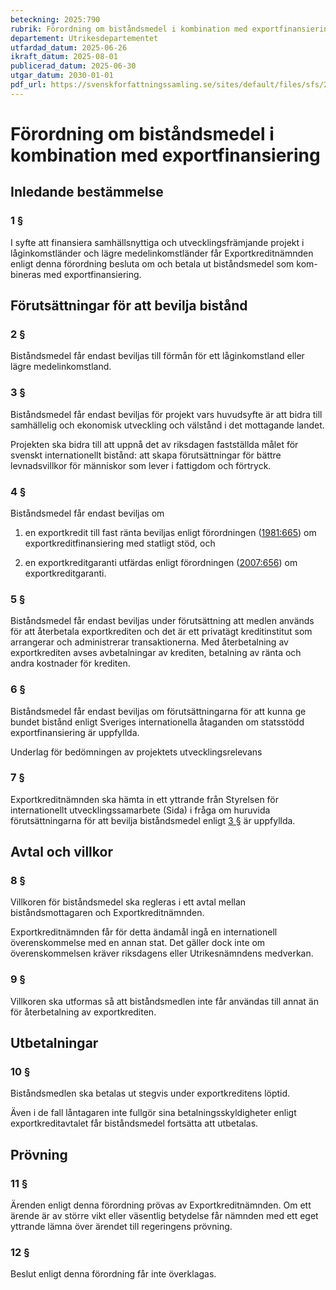 ```yaml
---
beteckning: 2025:790
rubrik: Förordning om biståndsmedel i kombination med exportfinansiering
departement: Utrikesdepartementet
utfardad_datum: 2025-06-26
ikraft_datum: 2025-08-01
publicerad_datum: 2025-06-30
utgar_datum: 2030-01-01
pdf_url: https://svenskforfattningssamling.se/sites/default/files/sfs/2025-06/SFS2025-790.pdf
---
```


# Förordning om biståndsmedel i kombination med exportfinansiering

## Inledande bestämmelse

### 1 §

I syfte att finansiera samhällsnyttiga och utvecklingsfrämjande projekt i låginkomstländer och lägre medelinkomstländer får Exportkreditnämnden enligt denna förordning besluta om och betala ut biståndsmedel som kom- bineras med exportfinansiering.

## Förutsättningar för att bevilja bistånd

### 2 §

Biståndsmedel får endast beviljas till förmån för ett låginkomstland eller lägre medelinkomstland.

### 3 §

Biståndsmedel får endast beviljas för projekt vars huvudsyfte är att bidra till samhällelig och ekonomisk utveckling och välstånd i det mottagande landet.

Projekten ska bidra till att uppnå det av riksdagen fastställda målet för svenskt internationellt bistånd: att skapa förutsättningar för bättre levnadsvillkor för människor som lever i fattigdom och förtryck.

### 4 §

Biståndsmedel får endast beviljas om

1. en exportkredit till fast ränta beviljas enligt förordningen ([1981:665](https://selex.se/eli/sfs/1981/665)) om exportkreditfinansiering med statligt stöd, och

2. en exportkreditgaranti utfärdas enligt förordningen ([2007:656](https://selex.se/eli/sfs/2007/656)) om exportkreditgaranti.

### 5 §

Biståndsmedel får endast beviljas under förutsättning att medlen används för att återbetala exportkrediten och det är ett privatägt kreditinstitut som arrangerar och administrerar transaktionerna. Med återbetalning av exportkrediten avses avbetalningar av krediten, betalning av ränta och andra kostnader för krediten.

### 6 §

Biståndsmedel får endast beviljas om förutsättningarna för att kunna ge bundet bistånd enligt Sveriges internationella åtaganden om statsstödd exportfinansiering är uppfyllda.

Underlag för bedömningen av projektets utvecklingsrelevans

### 7 §

Exportkreditnämnden ska hämta in ett yttrande från Styrelsen för internationellt utvecklingssamarbete (Sida) i fråga om huruvida förutsättningarna för att bevilja biståndsmedel enligt [3 §](#3) är uppfyllda.

## Avtal och villkor

### 8 §

Villkoren för biståndsmedel ska regleras i ett avtal mellan biståndsmottagaren och Exportkreditnämnden.

Exportkreditnämnden får för detta ändamål ingå en internationell överenskommelse med en annan stat. Det gäller dock inte om överenskommelsen kräver riksdagens eller Utrikesnämndens medverkan.

### 9 §

Villkoren ska utformas så att biståndsmedlen inte får användas till annat än för återbetalning av exportkrediten.

## Utbetalningar

### 10 §

Biståndsmedlen ska betalas ut stegvis under exportkreditens löptid.

Även i de fall låntagaren inte fullgör sina betalningsskyldigheter enligt exportkreditavtalet får biståndsmedel fortsätta att utbetalas.

## Prövning

### 11 §

Ärenden enligt denna förordning prövas av Exportkreditnämnden. Om ett ärende är av större vikt eller väsentlig betydelse får nämnden med ett eget yttrande lämna över ärendet till regeringens prövning.

### 12 §

Beslut enligt denna förordning får inte överklagas.